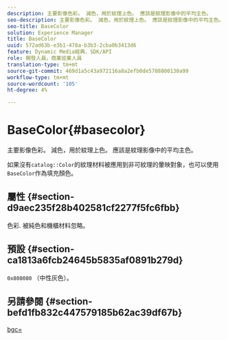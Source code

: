 ```yaml
---
description: 主要影像色彩。 減色，用於紋理上色。 應該是紋理影像中的平均主色。
seo-description: 主要影像色彩。 減色，用於紋理上色。 應該是紋理影像中的平均主色。
seo-title: BaseColor
solution: Experience Manager
title: BaseColor
uuid: 572ad63b-e3b1-478a-b3b3-2cba0b3413d6
feature: Dynamic Media經典，SDK/API
role: 開發人員，商業從業人員
translation-type: tm+mt
source-git-commit: 469d1a5c43a972116a8a2efb0de5708800130a99
workflow-type: tm+mt
source-wordcount: '105'
ht-degree: 4%

---
```



# BaseColor{#basecolor}

主要影像色彩。 減色，用於紋理上色。 應該是紋理影像中的平均主色。

如果沒有`catalog::Color`的紋理材料被應用到非可紋理的暈映對象，也可以使用`BaseColor`作為填充顏色。

## 屬性 {#section-d9aec235f28b402581cf2277f5fc6fbb}

色彩. 被純色和機櫃材料忽略。

## 預設 {#section-ca1813a6fcb24645b5835af0891b279d}

`0x808080` （中性灰色）。

## 另請參閱 {#section-befd1fb832c447579185b62ac39df67b}

[bgc=](../../../../../ir-api/http-protocol/image-rendering-api-ref/c-ir-http-protocol-ref/c-ir-http-protocol-command-reference/r-ir-bgc.md#reference-3f5c78cea01c4a85aa582076d23aebb0)

